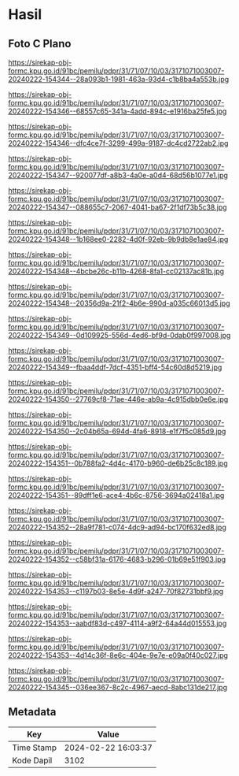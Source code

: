 # Hasil

## Foto C Plano

https://sirekap-obj-formc.kpu.go.id/91bc/pemilu/pdpr/31/71/07/10/03/3171071003007-20240222-154344--28a093b1-1981-463a-93d4-c1b8ba4a553b.jpg

https://sirekap-obj-formc.kpu.go.id/91bc/pemilu/pdpr/31/71/07/10/03/3171071003007-20240222-154346--68557c65-341a-4add-894c-e1916ba25fe5.jpg

https://sirekap-obj-formc.kpu.go.id/91bc/pemilu/pdpr/31/71/07/10/03/3171071003007-20240222-154346--dfc4ce7f-3299-499a-9187-dc4cd2722ab2.jpg

https://sirekap-obj-formc.kpu.go.id/91bc/pemilu/pdpr/31/71/07/10/03/3171071003007-20240222-154347--920077df-a8b3-4a0e-a0d4-68d56b1077e1.jpg

https://sirekap-obj-formc.kpu.go.id/91bc/pemilu/pdpr/31/71/07/10/03/3171071003007-20240222-154347--088655c7-2067-4041-ba67-2f1df73b5c38.jpg

https://sirekap-obj-formc.kpu.go.id/91bc/pemilu/pdpr/31/71/07/10/03/3171071003007-20240222-154348--1b168ee0-2282-4d0f-92eb-9b9db8e1ae84.jpg

https://sirekap-obj-formc.kpu.go.id/91bc/pemilu/pdpr/31/71/07/10/03/3171071003007-20240222-154348--4bcbe26c-b11b-4268-8fa1-cc02137ac81b.jpg

https://sirekap-obj-formc.kpu.go.id/91bc/pemilu/pdpr/31/71/07/10/03/3171071003007-20240222-154348--20356d9a-21f2-4b6e-990d-a035c66013d5.jpg

https://sirekap-obj-formc.kpu.go.id/91bc/pemilu/pdpr/31/71/07/10/03/3171071003007-20240222-154349--0d109925-556d-4ed6-bf9d-0dab0f997008.jpg

https://sirekap-obj-formc.kpu.go.id/91bc/pemilu/pdpr/31/71/07/10/03/3171071003007-20240222-154349--fbaa4ddf-7dcf-4351-bff4-54c60d8d5219.jpg

https://sirekap-obj-formc.kpu.go.id/91bc/pemilu/pdpr/31/71/07/10/03/3171071003007-20240222-154350--27769cf8-71ae-446e-ab9a-4c915dbb0e6e.jpg

https://sirekap-obj-formc.kpu.go.id/91bc/pemilu/pdpr/31/71/07/10/03/3171071003007-20240222-154350--2c04b65a-694d-4fa6-8918-e1f7f5c085d9.jpg

https://sirekap-obj-formc.kpu.go.id/91bc/pemilu/pdpr/31/71/07/10/03/3171071003007-20240222-154351--0b788fa2-4d4c-4170-b960-de6b25c8c189.jpg

https://sirekap-obj-formc.kpu.go.id/91bc/pemilu/pdpr/31/71/07/10/03/3171071003007-20240222-154351--89dff1e6-ace4-4b6c-8756-3694a02418a1.jpg

https://sirekap-obj-formc.kpu.go.id/91bc/pemilu/pdpr/31/71/07/10/03/3171071003007-20240222-154352--28a9f781-c074-4dc9-ad94-bc170f632ed8.jpg

https://sirekap-obj-formc.kpu.go.id/91bc/pemilu/pdpr/31/71/07/10/03/3171071003007-20240222-154352--c58bf31a-6176-4683-b296-01b69e51f903.jpg

https://sirekap-obj-formc.kpu.go.id/91bc/pemilu/pdpr/31/71/07/10/03/3171071003007-20240222-154353--c1197b03-8e5e-4d9f-a247-70f82731bbf9.jpg

https://sirekap-obj-formc.kpu.go.id/91bc/pemilu/pdpr/31/71/07/10/03/3171071003007-20240222-154353--aabdf83d-c497-4114-a9f2-64a44d015553.jpg

https://sirekap-obj-formc.kpu.go.id/91bc/pemilu/pdpr/31/71/07/10/03/3171071003007-20240222-154353--4d14c36f-8e6c-404e-9e7e-e09a0f40c027.jpg

https://sirekap-obj-formc.kpu.go.id/91bc/pemilu/pdpr/31/71/07/10/03/3171071003007-20240222-154345--036ee367-8c2c-4967-aecd-8abc131de217.jpg


## Metadata

| Key        | Value               |
| ---------- | ------------------- |
| Time Stamp | 2024-02-22 16:03:37 |
| Kode Dapil | 3102                |



